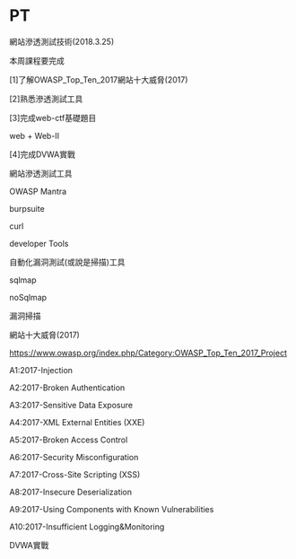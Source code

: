# PT

網站滲透測試技術(2018.3.25)

本周課程要完成

[1]了解OWASP_Top_Ten_2017網站十大威脅(2017)

[2]熟悉滲透測試工具

[3]完成web-ctf基礎題目

web + Web-II

[4]完成DVWA實戰







網站滲透測試工具

OWASP Mantra

burpsuite

curl

developer Tools


自動化漏洞測試(或說是掃描)工具

sqlmap

noSqlmap

漏洞掃描



網站十大威脅(2017)

https://www.owasp.org/index.php/Category:OWASP_Top_Ten_2017_Project

A1:2017-Injection

A2:2017-Broken Authentication

A3:2017-Sensitive Data Exposure

A4:2017-XML External Entities (XXE)

A5:2017-Broken Access Control

A6:2017-Security Misconfiguration

A7:2017-Cross-Site Scripting (XSS)

A8:2017-Insecure Deserialization

A9:2017-Using Components with Known Vulnerabilities

A10:2017-Insufficient Logging&Monitoring


DVWA實戰
